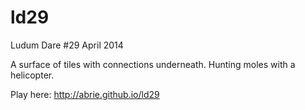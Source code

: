 ld29
====

Ludum Dare #29 April 2014

A surface of tiles with connections underneath. Hunting moles with a helicopter.

Play here: http://abrie.github.io/ld29
